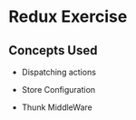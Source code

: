 # Redux Exercise

## Concepts Used

- Dispatching actions

- Store Configuration

- Thunk MiddleWare

